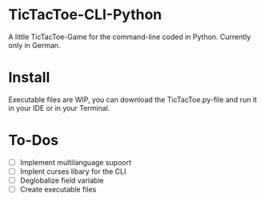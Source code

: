 # TicTacToe-CLI-Python
A little TicTacToe-Game for the command-line coded in Python. Currently only in German.
# Install
Executable files are WIP, you can download the TicTacToe.py-file and run it in your IDE or in your Terminal.
# To-Dos
- [ ] Implement multilanguage supoort 
- [ ] Implent curses libary for the CLI
- [ ] Deglobalize field variable
- [ ] Create executable files